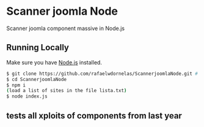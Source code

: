 # Scanner joomla Node
Scanner joomla component massive in Node.js

## Running Locally

Make sure you have [Node.js](http://nodejs.org/) installed.

```sh
$ git clone https://github.com/rafaelwdornelas/ScannerjoomlaNode.git # or clone your own fork
$ cd ScannerjoomlaNode
$ npm i
(load a list of sites in the file lista.txt)
$ node index.js
```


## tests all xploits of components from last year
